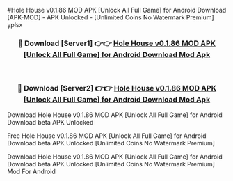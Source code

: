 #Hole House v0.1.86 MOD APK [Unlock All Full Game] for Android Download [APK-MOD] - APK Unlocked - [Unlimited Coins No Watermark Premium] yplsx



<div align="center">

<h3>🔴 Download [Server1] 👉👉 <a href="https://momento.my/?title=Hole_House_v0.1.86_MOD_APK_[Unlock_All_Full_Game]_for_Android_Download">Hole House v0.1.86 MOD APK [Unlock All Full Game] for Android Download Mod Apk</a></h3><br>

<h3>🔴 Download [Server2] 👉👉 <a href="https://momento.my/?title=Hole_House_v0.1.86_MOD_APK_[Unlock_All_Full_Game]_for_Android_Download">Hole House v0.1.86 MOD APK [Unlock All Full Game] for Android Download Mod Apk</a></h3>
</div>



Download Hole House v0.1.86 MOD APK [Unlock All Full Game] for Android Download beta APK Unlocked

Free Hole House v0.1.86 MOD APK [Unlock All Full Game] for Android Download beta APK Unlocked [Unlimited Coins No Watermark Premium]

Download Hole House v0.1.86 MOD APK [Unlock All Full Game] for Android Download beta APK Unlocked [Unlimited Coins No Watermark Premium] Mod For Android

